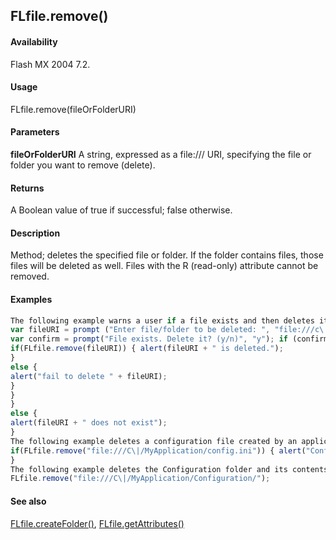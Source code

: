 ## FLfile.remove()

#### Availability

Flash MX 2004 7.2.

#### Usage

FLfile.remove(fileOrFolderURI)

#### Parameters

**fileOrFolderURI** A string, expressed as a file:/// URI, specifying the file or folder you want to remove (delete).

#### Returns

A Boolean value of true if successful; false otherwise.

#### Description

Method; deletes the specified file or folder. If the folder contains files, those files will be deleted as well. Files with the R (read-only) attribute cannot be removed.

#### Examples

```javascript
The following example warns a user if a file exists and then deletes it if the user chooses to do so:
var fileURI = prompt ("Enter file/folder to be deleted: ", "file:///c\|/temp/delete.txt"); if (FLfile.exists(fileURI)) {
var confirm = prompt("File exists. Delete it? (y/n)", "y"); if (confirm == "y" \|\| confirm == "Y") {
if(FLfile.remove(fileURI)) { alert(fileURI + " is deleted.");
}
else {
alert("fail to delete " + fileURI);
}
}
}
else {
alert(fileURI + " does not exist");
}
The following example deletes a configuration file created by an application:
if(FLfile.remove("file:///C\|/MyApplication/config.ini")) { alert("Configuration file deleted");
}
The following example deletes the Configuration folder and its contents:
FLfile.remove("file:///C\|/MyApplication/Configuration/");

```
#### See also

[FLfile.createFolder()](#!AdobeDocs/developers-animatesdk-docs/master/FLfile_object/FLfile1.md), [FLfile.getAttributes()](#!AdobeDocs/developers-animatesdk-docs/master/FLfile_object/FLfile3.md)
